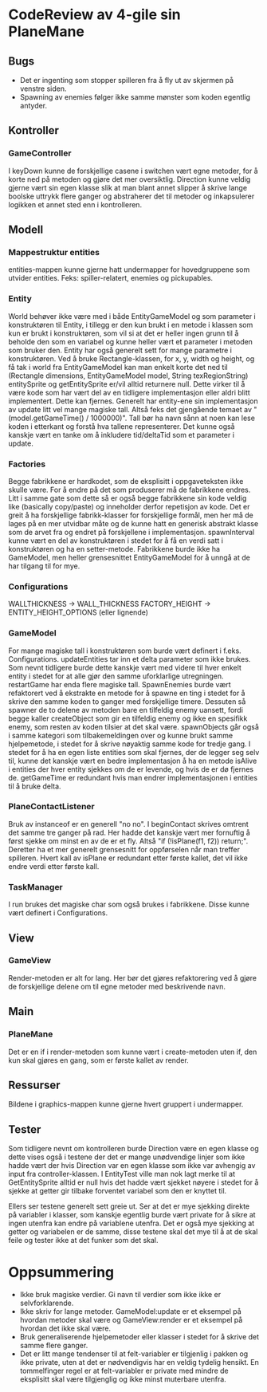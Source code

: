 # CodeReview av 4-gile sin PlaneMane

## Bugs
- Det er ingenting som stopper spilleren fra å fly ut av skjermen på venstre siden.
- Spawning av enemies følger ikke samme mønster som koden egentlig antyder.

## Kontroller

### GameController
I keyDown kunne de forskjellige casene i switchen vært egne metoder, for å korte ned på metoden og gjøre det mer oversiktlig.
Direction kunne veldig gjerne vært sin egen klasse slik at man blant annet slipper å skrive lange boolske uttrykk flere ganger og abstraherer det til metoder og inkapsulerer logikken et annet sted enn i kontrolleren.

## Modell

### Mappestruktur entities
entities-mappen kunne gjerne hatt undermapper for hovedgruppene som utvider entities. Feks: spiller-relatert, enemies og pickupables.

### Entity
World behøver ikke være med i både EntityGameModel og som parameter i konstruktøren til Entity, i tillegg er den kun brukt i en metode i klassen som kun er brukt i konstruktøren, som vil si at det er heller ingen grunn til å beholde den som en variabel og kunne heller vært et parameter i metoden som bruker den.
Entity har også generelt sett for mange parametre i konstruktøren. Ved å bruke Rectangle-klassen, for x, y, width og height, og få tak i world fra EntityGameModel kan man enkelt korte det ned til (Rectangle dimensions, EntityGameModel model, String texRegionString)
entitySprite og getEntitySprite er/vil alltid returnere null. Dette virker til å være kode som har vært del av en tidligere implementasjon eller aldri blitt implementert. Dette kan fjernes.
Generelt har entity-ene sin implementasjon av update litt vel mange magiske tall. Altså feks det gjengående temaet av "(model.getGameTime() / 1000000)". Tall bør ha navn sånn at noen kan lese koden i etterkant og forstå hva tallene representerer. Det kunne også kanskje vært en tanke om å inkludere tid/deltaTid som et parameter i update.

### Factories
Begge fabrikkene er hardkodet, som de eksplisitt i oppgaveteksten ikke skulle være. For å endre på det som produserer må de fabrikkene endres. Litt i samme gate som dette så er også begge fabrikkene sin kode veldig like (basically copy/paste) og inneholder derfor repetisjon av kode. Det er greit å ha forskjellige fabrikk-klasser for forskjellige formål, men her må de lages på en mer utvidbar måte og de kunne hatt en generisk abstrakt klasse som de arvet fra og endret på forskjellene i implementasjon.
spawnInterval kunne vært en del av konstruktøren i stedet for å få en verdi satt i konstruktøren og ha en setter-metode.
Fabrikkene burde ikke ha GameModel, men heller grensesnittet EntityGameModel for å unngå at de har tilgang til for mye.

### Configurations
WALLTHICKNESS -> WALL_THICKNESS
FACTORY_HEIGHT -> ENTITY_HEIGHT_OPTIONS (eller lignende)

### GameModel
For mange magiske tall i konstruktøren som burde vært definert i f.eks. Configurations.
updateEntities tar inn et delta parameter som ikke brukes. Som nevnt tidligere burde dette kanskje vært med videre til hver enkelt entity i stedet for at alle gjør den samme uforklarlige utregningen. 
restartGame har enda flere magiske tall.
SpawnEnemies burde vært refaktorert ved å ekstrakte en metode for å spawne en ting i stedet for å skrive den samme koden to ganger med forskjellige timere. Dessuten så spawner de to delene av metoden bare en tilfeldig enemy uansett, fordi begge kaller createObject som gir en tilfeldig enemy og ikke en spesifikk enemy, som resten av koden tilsier at det skal være.
spawnObjects går også i samme kategori som tilbakemeldingen over og kunne brukt samme hjelpemetode, i stedet for å skrive nøyaktig samme kode for tredje gang.
I stedet for å ha en egen liste entities som skal fjernes, der de legger seg selv til, kunne det kanskje vært en bedre implementasjon å ha en metode isAlive i entities der hver entity sjekkes om de er levende, og hvis de er dø fjernes de.
getGameTime er redundant hvis man endrer implementasjonen i entities til å bruke delta.

### PlaneContactListener
Bruk av instanceof er en generell "no no".
I beginContact skrives omtrent det samme tre ganger på rad. Her hadde det kanskje vært mer fornuftig å først sjekke om minst en av de er et fly. Altså "if (!isPlane(f1, f2)) return;". Deretter ha et mer generelt grensesnitt for oppførselen når man treffer spilleren. Hvert kall av isPlane er redundant etter første kallet, det vil ikke endre verdi etter første kall.

### TaskManager
I run brukes det magiske char som også brukes i fabrikkene. Disse kunne vært definert i Configurations.

## View

### GameView
Render-metoden er alt for lang. Her bør det gjøres refaktorering ved å gjøre de forskjellige delene om til egne metoder med beskrivende navn.

## Main

### PlaneMane
Det er en if i render-metoden som kunne vært i create-metoden uten if, den kun skal gjøres en gang, som er første kallet av render.

## Ressurser
Bildene i graphics-mappen kunne gjerne hvert gruppert i undermapper.

## Tester
Som tidligere nevnt om kontrolleren burde Direction være en egen klasse og dette vises også i testene der det er mange unødvendige linjer som ikke hadde vært der hvis Direction var en egen klasse som ikke var avhengig av input fra controller-klassen.
I EntityTest ville man nok lagt merke til at GetEntitySprite alltid er null hvis det hadde vært sjekket nøyere i stedet for å sjekke at getter gir tilbake forventet variabel som den er knyttet til.

Ellers ser testene generelt sett greie ut. Ser at det er mye sjekking direkte på variabler i klasser, som kanskje egentlig burde vært private for å sikre at ingen utenfra kan endre på variablene utenfra. Det er også mye sjekking at getter og variabelen er de samme, disse testene skal det mye til å at de skal feile og tester ikke at det funker som det skal.


# Oppsummering
- Ikke bruk magiske verdier. Gi navn til verdier som ikke ikke er selvforklarende.
- Ikke skriv for lange metoder. GameModel:update er et eksempel på hvordan metoder skal være og GameView:render er et eksempel på hvordan det ikke skal være.
- Bruk generaliserende hjelpemetoder eller klasser i stedet for å skrive det samme flere ganger.
- Det er litt mange tendenser til at felt-variabler er tilgjenlig i pakken og ikke private, uten at det er nødvendigvis har en veldig tydelig hensikt. En tommelfinger regel er at felt-variabler er private med mindre de eksplisitt skal være tilgjenglig og ikke minst muterbare utenfra.

